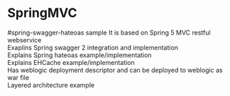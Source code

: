 # SpringMVC

#spring-swagger-hateoas sample
It is based on Spring 5 MVC restful webservice<br>
Exaplins Spring swagger 2 integration and implementation<br>
Explains Spring hateoas example/implementation<br>
Explains EHCache example/implementation<br>
Has weblogic deployment descriptor and can be deployed to weblogic as war file<br>
Layered architecture example<br>

